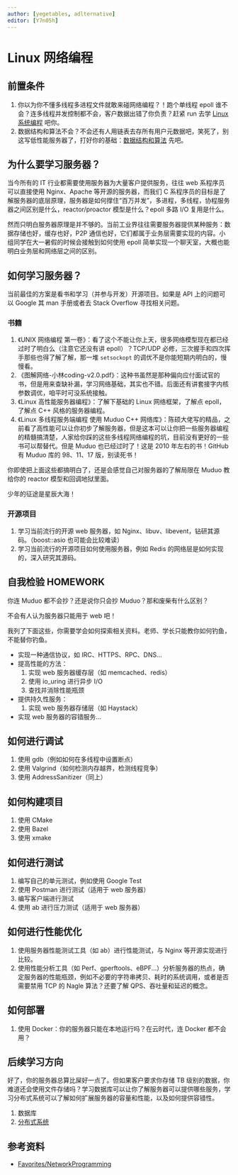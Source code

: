 ```yaml
---
author: [yegetables, adlternative]
editor: [Y7n05h]
---
```


# Linux 网络编程

## 前置条件

1. 你以为你不懂多线程多进程文件就敢来碰网络编程？！跑个单线程 epoll 谁不会？连多线程并发控制都不会，客户数据出错了你负责？赶紧 run 去学 [Linux 系统编程](linux-system-programming) 吧你。
2. 数据结构和算法不会？不会还有人用链表去存所有用户元数据吧，笑死了，别这写低性能服务器了，打好你的基础：[数据结构和算法](data-structure-algorithm) 先吧。

## 为什么要学习服务器？

当今所有的 IT 行业都需要使用服务器为大量客户提供服务，往往 web 系程序员可以直接使用 Nginx、Apache 等开源的服务器，而我们 C 系程序员的目标是了解服务器的底层原理，服务器是如何撑住“百万并发”，多进程，多线程，协程服务器之间区别是什么，reactor/proactor 模型是什么？epoll 多路 I/O 复用是什么。

然而只明白服务器原理是并不够的。当前工业界往往需要服务器提供某种服务：数据存储也好，缓存也好，P2P 通信也好，它们都属于业务层需要实现的内容。小组同学在大一暑假的时候会接触到如何使用 epoll 简单实现一个聊天室，大概也能明白业务层和网络层之间的区别。

## 如何学习服务器？

当前最佳的方案是看书和学习（并参与开发）开源项目。如果是 API 上的问题可以 Google 其 man 手册或者去 Stack Overflow 寻找相关问题。

### 书籍

1. 《UNIX 网络编程 第一卷》：看了这个不能让你上天，很多网络模型现在都已经过时了明白么（注意它还没有讲 epoll）？TCP/UDP 必修，三次握手和四次挥手那些也得了解了解，那一堆 `setsockopt` 的调优不是你能短期内明白的，慢慢看。
2. 《图解网络-小林coding-v2.0.pdf》：这种书虽然是那种偏向应付面试官的书，但是用来查缺补漏，学习网络基础，其实也不错。后面还有讲套接字内核参数调优，咱平时可没系统接触。
3. 《Linux 高性能服务器编程》：了解下基础的 Linux 网络框架，了解点 epoll，了解点 C++ 风格的服务器编程。
4. 《Linux 多线程服务端编程 使用 Muduo C++ 网络库》：陈硕大佬写的精品，之前看了高性能可以让你初步了解服务器，但是这本可以让你把一些服务器编程的精髓搞清楚，人家给你踩的这些多线程网络编程的坑，目前没有更好的一些书可以帮替代。但是 Muduo 也已经过时了！这是 2010 年左右的书！GitHub 有 Muduo 库的 98、11、17 版，别读死书！

你即使把上面这些都搞明白了，还是会感觉自己对服务器的了解局限在 Muduo 教给你的 reactor 模型和回调地狱里面。

少年的征途是星辰大海！

### 开源项目

1. 学习当前流行的开源 web 服务器，如 Nginx、libuv、libevent，钻研其源码。（boost::asio 也可能会比较难读）
2. 学习当前流行的开源项目如何使用服务器，例如 Redis 的网络层是如何实现的，深入研究其源码。

## 自我检验 HOMEWORK

你连 Muduo 都不会抄？还是说你只会抄 Muduo？那和废柴有什么区别？

不会有人认为服务器只能用于 web 吧！

我列了下面这些，你需要学会如何探索相关资料。老师、学长只能教你如何钓鱼，不能替你钓鱼。

- 实现一种通信协议，如 IRC、HTTPS、RPC、DNS...
- 提高性能的方法：
    1. 实现 web 服务器缓存层（如 memcached、redis）
    2. 使用 io_uring 进行异步 I/O
    3. 查找并消除性能瓶颈
- 提供持久性服务：
    1. 实现 web 服务器存储层（如 Haystack）
- 实现 web 服务器的容错服务...

## 如何进行调试

1. 使用 gdb（例如如何在多线程中设置断点）
2. 使用 Valgrind（如何检测内存越界，检测线程竞争）
3. 使用 AddressSanitizer（同上）

## 如何构建项目

1. 使用 CMake
2. 使用 Bazel
3. 使用 xmake

## 如何进行测试

1. 编写自己的单元测试，例如使用 Google Test
2. 使用 Postman 进行测试（适用于 web 服务器）
3. 编写客户端进行测试
4. 使用 ab 进行压力测试（适用于 web 服务器）

## 如何进行性能优化

1. 使用服务器性能测试工具（如 ab）进行性能测试，与 Nginx 等开源实现进行比较。
2. 使用性能分析工具（如 Perf、gperftools、eBPF...）分析服务器的热点，确定服务器的性能瓶颈，例如不必要的字符串拷贝、耗时的系统调用，或者是否需要禁用 TCP 的 Nagle 算法？还要了解 QPS、吞吐量和延迟的概念。

## 如何部署

1. 使用 Docker：你的服务器只能在本地运行吗？在云时代，连 Docker 都不会用？

## 后续学习方向

好了，你的服务器总算比屎好一点了。但如果客户要求你存储 TB 级别的数据，你难道还会使用文件存储吗？学习数据库可以让你了解服务器可以提供哪些服务，学习分布式系统可以了解如何扩展服务器的容量和性能，以及如何提供容错性。

1. 数据库
2. [分布式系统](distributed-systems)

## 参考资料

- [Favorites/NetworkProgramming](https://fav.xiyoulinux.com/NetworkProgramming)
